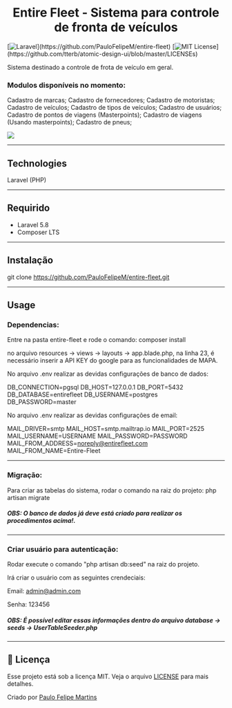 <h1 align="center">
  Entire Fleet - Sistema para controle de fronta de veículos
</h1>

[![Laravel](https://img.shields.io/badge/Awesome-Laravel-brightgreen.svg?)](https://github.com/PauloFelipeM/entire-fleet)
[![MIT License](https://img.shields.io/apm/l/atomic-design-ui.svg?)](https://github.com/tterb/atomic-design-ui/blob/master/LICENSEs)

Sistema destinado a controle de frota de veículo em geral.

### Modulos disponíveis no momento:

Cadastro de marcas;
Cadastro de fornecedores;
Cadastro de motoristas;
Cadastro de veículos;
Cadastro de tipos de veículos;
Cadastro de usuários;
Cadastro de pontos de viagens (Masterpoints);
Cadastro de viagens (Usando masterpoints);
Cadastro de pneus;

![](header.png)

-------------------------------------------------------------------------------------

## Technologies
Laravel (PHP)

-------------------------------------------------------------------------------------

## Requirido
- Laravel 5.8
- Composer LTS

-------------------------------------------------------------------------------------

## Instalação

git clone https://github.com/PauloFelipeM/entire-fleet.git

-------------------------------------------------------------------------------------

## Usage

### Dependencias:

Entre na pasta entire-fleet e rode o comando: composer install

no arquivo resources -> views -> layouts -> app.blade.php, na linha 23, é necessário inserir a API KEY do google para as funcionalidades de MAPA.

<script async defer src="https://maps.googleapis.com/maps/api/js?key=API_KEY&libraries=places"></script>

No arquivo .env realizar as devidas configurações de banco de dados:


DB_CONNECTION=pgsql
DB_HOST=127.0.0.1
DB_PORT=5432
DB_DATABASE=entirefleet
DB_USERNAME=postgres
DB_PASSWORD=master

No arquivo .env realizar as devidas configurações de email:


MAIL_DRIVER=smtp
MAIL_HOST=smtp.mailtrap.io
MAIL_PORT=2525
MAIL_USERNAME=USERNAME
MAIL_PASSWORD=PASSWORD
MAIL_FROM_ADDRESS=noreply@entirefleet.com
MAIL_FROM_NAME=Entire-Fleet

-------------------------------------------------------------------------------------

### Migração:

Para criar as tabelas do sistema, rodar o comando na raiz do projeto: php artisan migrate

##### OBS: O banco de dados já deve está criado para realizar os procedimentos acima!.

-------------------------------------------------------------------------------------

### Criar usuário para autenticação:

Rodar execute o comando "php artisan db:seed" na raiz do projeto.

Irá criar o usuário com as seguintes crendeciais:

Email: admin@admin.com

Senha: 123456

##### OBS: É possível editar essas informações dentro do arquivo database -> seeds -> UserTableSeeder.php

-------------------------------------------------------------------------------------

## :memo: Licença

Esse projeto está sob a licença MIT. Veja o arquivo [LICENSE](LICENSE) para mais detalhes.

Criado por [Paulo Felipe Martins](https://www.linkedin.com/in/paulo-felipe-martins-3940b011a/)
